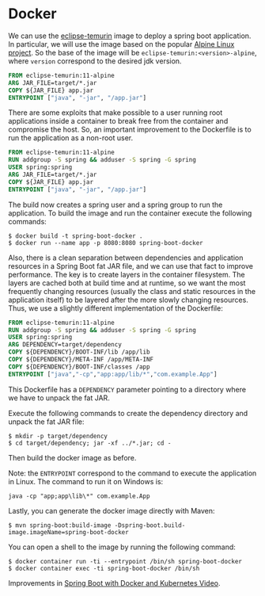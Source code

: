 
Docker
======

We can use the [eclipse-temurin](https://hub.docker.com/_/eclipse-temurin) image to deploy a spring boot application.
In particular, we will use the image based on the popular [Alpine Linux project](https://alpinelinux.org/). So the base of the image will be `eclipse-temurin:<version>-alpine`, where `version` correspond to the desired jdk version.

```Dockerfile
FROM eclipse-temurin:11-alpine
ARG JAR_FILE=target/*.jar
COPY ${JAR_FILE} app.jar
ENTRYPOINT ["java", "-jar", "/app.jar"]
```

There are some exploits that make possible to a user running root applications inside a container to break free from the container and compromise the host.
So, an important improvement to the Dockerfile is to run the application as a non-root user.

```Dockerfile
FROM eclipse-temurin:11-alpine
RUN addgroup -S spring && adduser -S spring -G spring
USER spring:spring
ARG JAR_FILE=target/*.jar
COPY ${JAR_FILE} app.jar
ENTRYPOINT ["java", "-jar", "/app.jar"]
```

The build now creates a spring user and a spring group to run the application. 
To build the image and run the container execute the following commands:

```
$ docker build -t spring-boot-docker .
$ docker run --name app -p 8080:8080 spring-boot-docker
```

Also, there is a clean separation between dependencies and application resources in a Spring Boot fat JAR file, and we can use that fact to improve performance.
The key is to create layers in the container filesystem. 
The layers are cached both at build time and at runtime, so we want the most frequently changing resources (usually the class and static resources in the application itself) to be layered after the more slowly changing resources. 
Thus, we use a slightly different implementation of the Dockerfile:

```Dockerfile
FROM eclipse-temurin:11-alpine
RUN addgroup -S spring && adduser -S spring -G spring
USER spring:spring
ARG DEPENDENCY=target/dependency
COPY ${DEPENDENCY}/BOOT-INF/lib /app/lib
COPY ${DEPENDENCY}/META-INF /app/META-INF
COPY ${DEPENDENCY}/BOOT-INF/classes /app
ENTRYPOINT ["java","-cp","app:app/lib/*","com.example.App"]
```

This Dockerfile has a `DEPENDENCY` parameter pointing to a directory where we have to unpack the fat JAR.

Execute the following commands to create the dependency directory and unpack the fat JAR file:

```
$ mkdir -p target/dependency
$ cd target/dependency; jar -xf ../*.jar; cd -
```

Then build the docker image as before.

Note: the `ENTRYPOINT` correspond to the command to execute the application in Linux.
The command to run it on Windows is:
```
java -cp "app;app\lib\*" com.example.App
```

Lastly, you can generate the docker image directly with Maven:

```
$ mvn spring-boot:build-image -Dspring-boot.build-image.imageName=spring-boot-docker
```

You can open a shell to the image by running the following command:

```
$ docker container run -ti --entrypoint /bin/sh spring-boot-docker
$ docker container exec -ti spring-boot-docker /bin/sh
```

Improvements in [Spring Boot with Docker and Kubernetes Video](https://www.youtube.com/watch?v=Pyd9Wc5Gnd0).